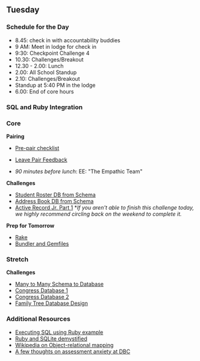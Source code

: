 ## Tuesday

### Schedule for the Day
- 8.45: check in with accountability buddies
- 9 AM: Meet in lodge for check in
- 9:30: Checkpoint Challenge 4
- 10.30: Challenges/Breakout
- 12.30 - 2.00: Lunch
- 2.00: All School Standup
- 2.10: Challenges/Breakout
- Standup at 5:40 PM in the lodge
- 6.00: End of core hours

### SQL and Ruby Integration

### Core
**Pairing**
- [Pre-pair checklist](../resources/pair-checkin-tips.md)
- [Leave Pair Feedback](../feedback.md)

- _90 minutes before lunch_: EE: "The Empathic Team"

**Challenges**

- [Student Roster DB from Schema](../../../../student-roster-db-from-schema-challenge)
- [Address Book DB from Schema](../../../../address-book-db-from-schema-challenge)
- [Active Record Jr. Part 1](../../../../activerecord-jr-1-a-basic-orm-challenge) 
  **If you aren't able to finish this challenge today, we highly recommend circling back on the weekend to complete it.*  

**Prep for Tomorrow**

- [Rake](../readings/rake/README.md)
- [Bundler and Gemfiles](../readings/bundler-and-gemfile/README.md)

### Stretch

**Challenges**

- [Many to Many Schema to Database](../../../../many-to-many-schema-to-database-challenge)
- [Congress Database 1](../../../../congress-database-1-from-csv-to-sqlite-with-ruby-challenge)
- [Congress Database 2](../../../../congress-database-2-scrub-and-analyze-with-ruby-challenge)
- [Family Tree Database Design](../../../../family-tree-database-design-challenge)

### Additional Resources

- [Executing SQL using Ruby example](../resources/sql-in-ruby.md)
- [Ruby and SQLite demystified](../resources/sql-ruby-sqlite3-demystified.md)
- [Wikipedia on Object-relational mapping](http://en.wikipedia.org/wiki/Object-relational_mapping)
- [A few thoughts on assessment anxiety at DBC](https://dukegreene.wordpress.com/2014/07/30/the-storm-before-the-calm/)
